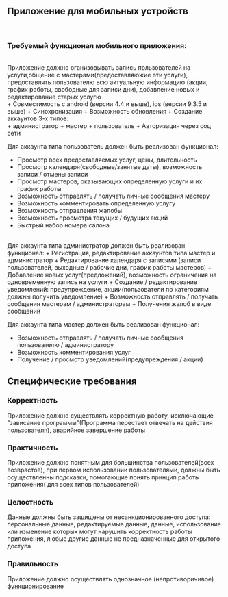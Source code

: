 ## Приложение для мобильных устройств
<br/>


### Требуемый функционал мобильного приложения:
<br/>
Приложение должно оганизовывать запись пользователей на услуги,общение с мастерами(предоставляюжие эти услуги), предоставлять пользователю всю актуальную информацию (акции, график работы, свободные для записи дни), добавление новых и редактирование старых услугю
<br/>
+ Совместимость с android (версии 4.4 и выше), ios (версии 9.3.5 и выше) 
+ Синохронизация
+ Возможность обновления
+ Создание аккаунтов 3-х типов:
<br/>
    + администратор
    + мастер
    + пользователь
+ Авторизация через соц сети
  
  
Для аккаунта типа пользователь должен быть реализован функционал:
+ Просмотр всех предоставляемых услуг, цены, длительность
+ Просмотр календаря(свободные/занятые даты), возможность записи / отмены записи
+ Просмотр мастеров, оказывающих определенную услуги и их график работы
+ Возможность отправлять / получать личные сообщения мастеру
+ Возможность комментировать определенную услугу
+ Возможность отправления жалобы
+ Возможность просмотра текущих / будущих акций
+ Быстрый набор номера салона

<br/>
Для аккаунта типа администратор должен быть реализован функционал:
+ Регистрация, редактирование аккаунтов типа мастер и администратор
+ Редактирование календаря с записями (записи пользователей, выходные / рабочие дни, график работы мастеров)
+ Добавление новых услуг(предложений), возможность ограничения на одновременную запись на услуги
+ Создание / редактирование уведомлений: предупреждение, акции(пользователи по категориям должны получить уведомление)
+ Возможность отправлять / получать сообщения мастерам / администраторам
+ Получения жалоб в виде сообщений
<br/>

Для аккаунта типа мастер должен быть реализован функционал:
+ Возможность отправлять / получать личные сообщения пользователю / администратору
+ Возможность комментирования услуг
+ Получение / просмотр уведомлений(предупреждения / акции)
  
## Специфические требования
### Корректность<br/>
Приложение должно существлять корректную работу, исключающие "зависание программы"(Программа перестает отвечать на действия пользователя), аварийное завершение работы<br/>
### Практичность
Приложение должно понятным для большинства пользователей(всех возврастов), при первом использовании пользователями,
должны быть осуществленны подсказки, помогающие понять принцип работы приложения( для всех типов пользователей)
### Целостность
Данные должны быть защищены от несанкционированного доступа: персональные данные, редактируемые данные, данные, использование или изменение которых могут нарушить корректность работы приложения, любые другие данные не предназначенные для открытого доступа
### Правильность
Приложение должно осуществлять однозначное (непротиворичивое) функционирование 

